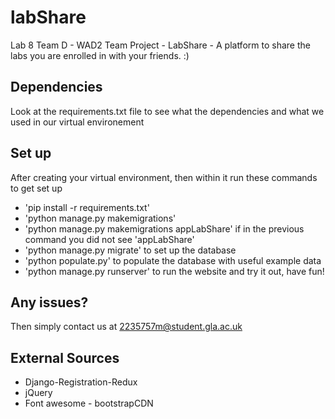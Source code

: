 # labShare

Lab 8 Team D - WAD2 Team Project - LabShare - A platform to share the labs you are enrolled in with your friends. :)

## Dependencies

Look at the requirements.txt file to see what the dependencies and what we used in our virtual environement

## Set up

After creating your virtual environment, then within it run these commands to get set up

* 'pip install -r requirements.txt'
* 'python manage.py makemigrations'
* 'python manage.py makemigrations appLabShare' if in the previous command you did not see 'appLabShare'
* 'python manage.py migrate' to set up the database
* 'python populate.py' to populate the database with useful example data
* 'python manage.py runserver' to run the website and try it out, have fun!

## Any issues?

Then simply contact us at 2235757m@student.gla.ac.uk

## External Sources

* Django-Registration-Redux
* jQuery
* Font awesome - bootstrapCDN
